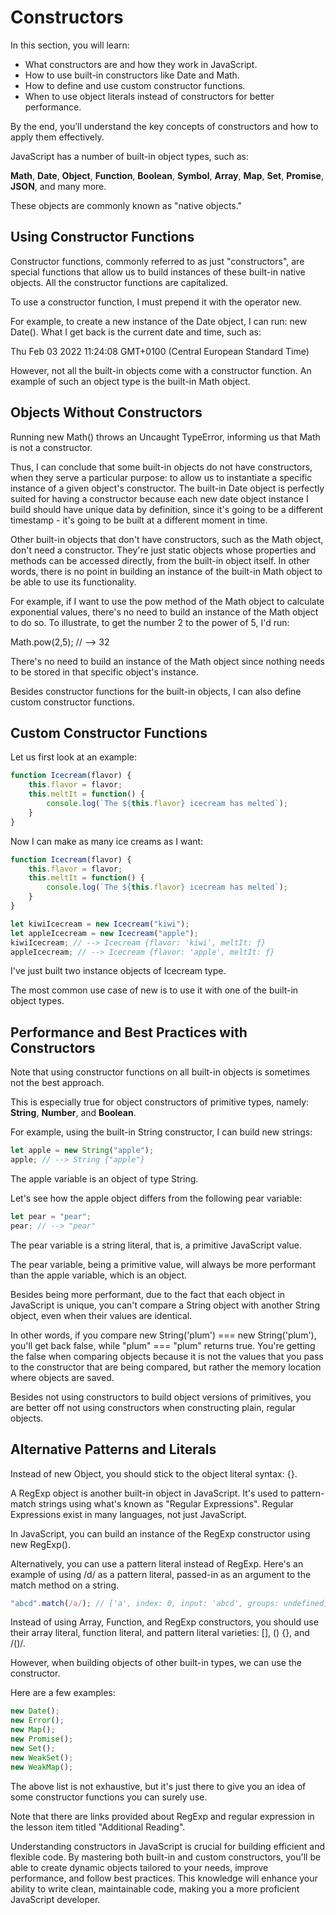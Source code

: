 # Constructors

In this section, you will learn:

- What constructors are and how they work in JavaScript.
- How to use built-in constructors like Date and Math.
- How to define and use custom constructor functions.
- When to use object literals instead of constructors for better performance.

By the end, you’ll understand the key concepts of constructors and how to apply them effectively.

JavaScript has a number of built-in object types, such as:

**Math**, **Date**, **Object**, **Function**, **Boolean**, **Symbol**, **Array**, **Map**, **Set**, **Promise**, **JSON**, and many more.

These objects are commonly known as "native objects."

## Using Constructor Functions

Constructor functions, commonly referred to as just "constructors", are special functions that allow us to build instances of these built-in native objects. All the constructor functions are capitalized.

To use a constructor function, I must prepend it with the operator new.

For example, to create a new instance of the Date object, I can run: new Date(). What I get back is the current date and time, such as:

Thu Feb 03 2022 11:24:08 GMT+0100 (Central European Standard Time)

However, not all the built-in objects come with a constructor function. An example of such an object type is the built-in Math object.

## Objects Without Constructors

Running new Math() throws an Uncaught TypeError, informing us that Math is not a constructor.

Thus, I can conclude that some built-in objects do not have constructors, when they serve a particular purpose: to allow us to instantiate a specific instance of a given object's constructor. The built-in Date object is perfectly suited for having a constructor because each new date object instance I build should have unique data by definition, since it's going to be a different timestamp - it's going to be built at a different moment in time.

Other built-in objects that don't have constructors, such as the Math object, don't need a constructor. They're just static objects whose properties and methods can be accessed directly, from the built-in object itself. In other words, there is no point in building an instance of the built-in Math object to be able to use its functionality.

For example, if I want to use the pow method of the Math object to calculate exponential values, there's no need to build an instance of the Math object to do so. To illustrate, to get the number 2 to the power of 5, I'd run:

Math.pow(2,5); // --> 32

There's no need to build an instance of the Math object since nothing needs to be stored in that specific object's instance.

Besides constructor functions for the built-in objects, I can also define custom constructor functions.

## Custom Constructor Functions

Let us first look at an example:

```javascript
function Icecream(flavor) {
    this.flavor = flavor;
    this.meltIt = function() {
        console.log(`The ${this.flavor} icecream has melted`);
    }
}
```

Now I can make as many ice creams as I want:

```javascript
function Icecream(flavor) {
    this.flavor = flavor;
    this.meltIt = function() {
        console.log(`The ${this.flavor} icecream has melted`);
    }
}

let kiwiIcecream = new Icecream("kiwi");
let appleIcecream = new Icecream("apple");
kiwiIcecream; // --> Icecream {flavor: 'kiwi', meltIt: ƒ}
appleIcecream; // --> Icecream {flavor: 'apple', meltIt: ƒ}
```

I've just built two instance objects of Icecream type.

The most common use case of new is to use it with one of the built-in object types.

## Performance and Best Practices with Constructors

Note that using constructor functions on all built-in objects is sometimes not the best approach.

This is especially true for object constructors of primitive types, namely: **String**, **Number**, and **Boolean**.

For example, using the built-in String constructor, I can build new strings:

```javascript
let apple = new String("apple");
apple; // --> String {"apple"}
```

The apple variable is an object of type String.

Let's see how the apple object differs from the following pear variable:

```javascript
let pear = "pear";
pear; // --> "pear"
```

The pear variable is a string literal, that is, a primitive JavaScript value.

The pear variable, being a primitive value, will always be more performant than the apple variable, which is an object.

Besides being more performant, due to the fact that each object in JavaScript is unique, you can't compare a String object with another String object, even when their values are identical.

In other words, if you compare new String('plum') === new String('plum'), you'll get back false, while "plum" === "plum" returns true. You're getting the false when comparing objects because it is not the values that you pass to the constructor that are being compared, but rather the memory location where objects are saved.

Besides not using constructors to build object versions of primitives, you are better off not using constructors when constructing plain, regular objects.

## Alternative Patterns and Literals

Instead of new Object, you should stick to the object literal syntax: {}.

A RegExp object is another built-in object in JavaScript. It's used to pattern-match strings using what's known as "Regular Expressions". Regular Expressions exist in many languages, not just JavaScript.

In JavaScript, you can build an instance of the RegExp constructor using new RegExp().

Alternatively, you can use a pattern literal instead of RegExp. Here's an example of using /d/ as a pattern literal, passed-in as an argument to the match method on a string.

```javascript
"abcd".match(/a/); // ['a', index: 0, input: 'abcd', groups: undefined]
```

Instead of using Array, Function, and RegExp constructors, you should use their array literal, function literal, and pattern literal varieties: [], () {}, and /()/.

However, when building objects of other built-in types, we can use the constructor.

Here are a few examples:

```javascript
new Date();
new Error();
new Map();
new Promise();
new Set();
new WeakSet();
new WeakMap();
```

The above list is not exhaustive, but it's just there to give you an idea of some constructor functions you can surely use.

Note that there are links provided about RegExp and regular expression in the lesson item titled "Additional Reading".

Understanding constructors in JavaScript is crucial for building efficient and flexible code. By mastering both built-in and custom constructors, you'll be able to create dynamic objects tailored to your needs, improve performance, and follow best practices. This knowledge will enhance your ability to write clean, maintainable code, making you a more proficient JavaScript developer.
